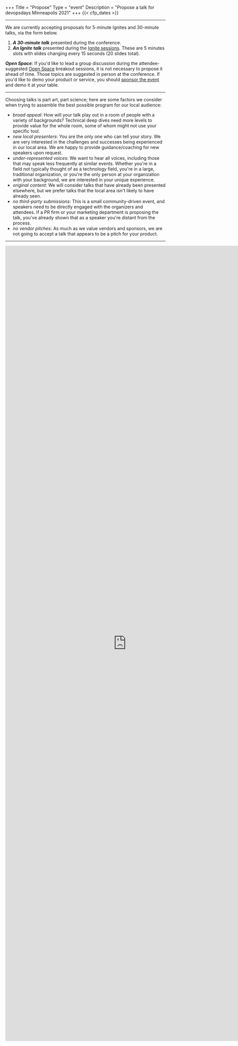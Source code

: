 +++
Title = "Propose"
Type = "event"
Description = "Propose a talk for devopsdays Minneapolis 2021"
+++
  {{< cfp_dates >}}

<hr>

We are currently accepting proposals for 5-minute Ignites and 30-minute talks, via the form below.
<ol>
  <li><strong><em>A 30-minute talk</em></strong> presented during the conference.</li>
  <li><strong><em>An Ignite talk</em></strong> presented during the <a href="/pages/ignite-talks-format">Ignite sessions</a>. These are 5 minutes slots with slides changing every 15 seconds (20 slides total).</li>
</ol>

 <strong><em>Open Space</em></strong>: If you'd like to lead a group discussion during the attendee-suggested <a href="/pages/open-space-format">Open Space</a> breakout sessions, it is not necessary to propose it ahead of time. Those topics are suggested in person at the conference. If you'd like to demo your product or service, you should <a href="../sponsor">sponsor the event</a> and demo it at your table.

<hr>

Choosing talks is part art, part science; here are some factors we consider when trying to assemble the best possible program for our local audience:

- _broad appeal_: How will your talk play out in a room of people with a variety of backgrounds? Technical deep dives need more levels to provide value for the whole room, some of whom might not use your specific tool.
- _new local presenters_: You are the only one who can tell your story. We are very interested in the challenges and successes being experienced in our local area. We are happy to provide guidance/coaching for new speakers upon request.
- _under-represented voices_: We want to hear all voices, including those that may speak less frequently at similar events. Whether you're in a field not typically thought of as a technology field, you're in a large, traditional organization, or you're the only person at your organization with your background, we are interested in your unique experience.
- _original content_: We will consider talks that have already been presented elsewhere, but we prefer talks that the local area isn't likely to have already seen.
- _no third-party submissions_: This is a small community-driven event, and speakers need to be directly engaged with the organizers and attendees. If a PR firm or your marketing department is proposing the talk, you've already shown that as a speaker you're distant from the process.
- _no vendor pitches_: As much as we value vendors and sponsors, we are not going to accept a talk that appears to be a pitch for your product.

<hr>

<iframe src="https://docs.google.com/forms/d/e/1FAIpQLScV4TnQ-ifwxDakFw22atYILqWxLhvHyoM8Q_KFKbNS7sZXTw/viewform?embedded=true" width="760" height="2500" frameborder="0" marginheight="0" marginwidth="0">Loading...</iframe>

